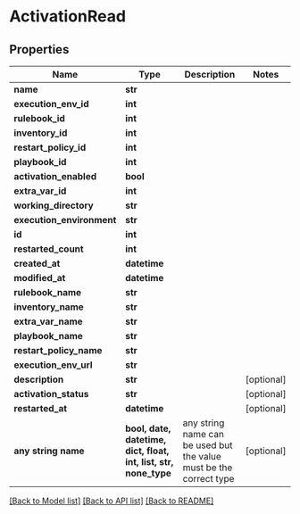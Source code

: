 # ActivationRead


## Properties
Name | Type | Description | Notes
------------ | ------------- | ------------- | -------------
**name** | **str** |  |
**execution_env_id** | **int** |  |
**rulebook_id** | **int** |  |
**inventory_id** | **int** |  |
**restart_policy_id** | **int** |  |
**playbook_id** | **int** |  |
**activation_enabled** | **bool** |  |
**extra_var_id** | **int** |  |
**working_directory** | **str** |  |
**execution_environment** | **str** |  |
**id** | **int** |  |
**restarted_count** | **int** |  |
**created_at** | **datetime** |  |
**modified_at** | **datetime** |  |
**rulebook_name** | **str** |  |
**inventory_name** | **str** |  |
**extra_var_name** | **str** |  |
**playbook_name** | **str** |  |
**restart_policy_name** | **str** |  |
**execution_env_url** | **str** |  |
**description** | **str** |  | [optional]
**activation_status** | **str** |  | [optional]
**restarted_at** | **datetime** |  | [optional]
**any string name** | **bool, date, datetime, dict, float, int, list, str, none_type** | any string name can be used but the value must be the correct type | [optional]

[[Back to Model list]](../README.md#documentation-for-models) [[Back to API list]](../README.md#documentation-for-api-endpoints) [[Back to README]](../README.md)
